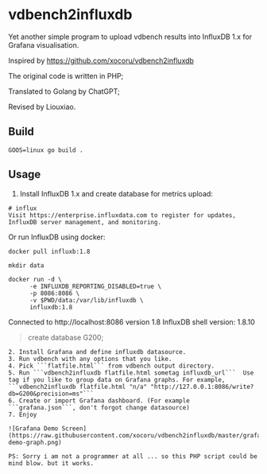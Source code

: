 # vdbench2influxdb

Yet another simple program to upload vdbench results into InfluxDB 1.x for Grafana visualisation.

Inspired by https://github.com/xocoru/vdbench2influxdb

The original code is written in PHP;

Translated to Golang by ChatGPT;

Revised by Liouxiao.

## Build

```
GOOS=linux go build .
```

## Usage

1. Install InfluxDB 1.x and create database for metrics upload:
```
# influx 
Visit https://enterprise.influxdata.com to register for updates, InfluxDB server management, and monitoring.
```
Or run InfluxDB using docker:
```
docker pull influxb:1.8

mkdir data

docker run -d \
      -e INFLUXDB_REPORTING_DISABLED=true \
      -p 8086:8086 \
      -v $PWD/data:/var/lib/influxdb \
      influxdb:1.8 
```
Connected to http://localhost:8086 version 1.8
InfluxDB shell version: 1.8.10
> create database G200;
``` 
2. Install Grafana and define influxdb datasource. 
3. Run vdbench with any options that you like. 
4. Pick ```flatfile.html``` from vdbench output directory.
5. Run ```vdbench2influxdb flatfile.html sometag influxdb_url```  Use tag if you like to group data on Grafana graphs. For example, ```vdbench2influxdb flatfile.html "n/a" "http://127.0.0.1:8086/write?db=G200&precision=ms"```
6. Create or import Grafana dashboard. (For example ```grafana.json```, don't forgot change datasource)
7. Enjoy

![Grafana Demo Screen](https://raw.githubusercontent.com/xocoru/vdbench2influxdb/master/grafana-demo-graph.png)

PS: Sorry i am not a programmer at all ... so this PHP script could be mind blow. but it works. 
